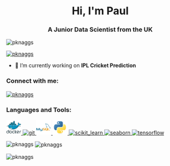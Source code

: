 <h1 align="center">Hi, I'm Paul</h1>
<h3 align="center">A Junior Data Scientist from the UK</h3>

<p align="left"> <img src="https://komarev.com/ghpvc/?username=pknaggs&label=Profile%20views&color=0e75b6&style=flat" alt="pknaggs" /> </p>

<p align="left"> <a href="https://github.com/ryo-ma/github-profile-trophy"><img src="https://github-profile-trophy.vercel.app/?username=pknaggs" alt="pknaggs" /></a> </p>

- 🔭 I’m currently working on **IPL Cricket Prediction**

<h3 align="left">Connect with me:</h3>
<p align="left">
<a href="https://linkedin.com/in/pknaggs" target="blank"><img align="center" src="https://raw.githubusercontent.com/rahuldkjain/github-profile-readme-generator/master/src/images/icons/Social/linked-in-alt.svg" alt="pknaggs" height="30" width="40" /></a>
</p>

<h3 align="left">Languages and Tools:</h3>
<p align="left"> <a href="https://www.docker.com/" target="_blank" rel="noreferrer"> <img src="https://raw.githubusercontent.com/devicons/devicon/master/icons/docker/docker-original-wordmark.svg" alt="docker" width="40" height="40"/> </a> <a href="https://git-scm.com/" target="_blank" rel="noreferrer"> <img src="https://www.vectorlogo.zone/logos/git-scm/git-scm-icon.svg" alt="git" width="40" height="40"/> </a> <a href="https://www.mysql.com/" target="_blank" rel="noreferrer"> <img src="https://raw.githubusercontent.com/devicons/devicon/master/icons/mysql/mysql-original-wordmark.svg" alt="mysql" width="40" height="40"/> </a> <a href="https://www.python.org" target="_blank" rel="noreferrer"> <img src="https://raw.githubusercontent.com/devicons/devicon/master/icons/python/python-original.svg" alt="python" width="40" height="40"/> </a> <a href="https://scikit-learn.org/" target="_blank" rel="noreferrer"> <img src="https://upload.wikimedia.org/wikipedia/commons/0/05/Scikit_learn_logo_small.svg" alt="scikit_learn" width="40" height="40"/> </a> <a href="https://seaborn.pydata.org/" target="_blank" rel="noreferrer"> <img src="https://seaborn.pydata.org/_images/logo-mark-lightbg.svg" alt="seaborn" width="40" height="40"/> </a> <a href="https://www.tensorflow.org" target="_blank" rel="noreferrer"> <img src="https://www.vectorlogo.zone/logos/tensorflow/tensorflow-icon.svg" alt="tensorflow" width="40" height="40"/> </a> </p>

<p><img align="left" src="https://github-readme-stats.vercel.app/api/top-langs?username=pknaggs&show_icons=true&locale=en&layout=compact" alt="pknaggs" /></p>

<p>&nbsp;<img align="center" src="https://github-readme-stats.vercel.app/api?username=pknaggs&show_icons=true&locale=en" alt="pknaggs" /></p>

<p><img align="center" src="https://github-readme-streak-stats.herokuapp.com/?user=pknaggs&" alt="pknaggs" /></p>
